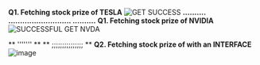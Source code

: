 
**Q1. Fetching stock prize of TESLA**
![GET SUCCESS](https://github.com/user-attachments/assets/ffd51ca6-1de9-480d-a443-9aaf3361cd65)
**..........     ........................... ..........**
**Q1. Fetching stock prize of NVIDIA**
![SUCCESSFUL GET NVDA](https://github.com/user-attachments/assets/0f124b19-e12d-4e45-aee0-5265cf408c4b)

** ''''''' **
** ;;;;;;;;;;;;;;; **
**Q2. Fetching stock prize of with an INTERFACE**
![image](https://github.com/user-attachments/assets/6ebc09ca-50d6-4ab9-849d-c3b906a58376)





